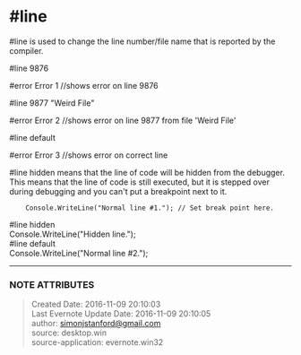 # #line

#line is used to change the line number/file name that is reported by the
compiler.

  

#line 9876

#error Error 1 //shows error on line 9876

  

#line 9877 "Weird File"

#error Error 2 //shows error on line 9877 from file 'Weird File'

  

#line default

#error Error 3 //shows error on correct line

  

#line hidden means that the line of code will be hidden from the debugger.
This means that the line of code is still executed, but it is stepped over
during debugging and you can't put a breakpoint next to it.

  

        Console.WriteLine("Normal line #1."); // Set break point here.   
#line hidden  
        Console.WriteLine("Hidden line.");   
#line default  
        Console.WriteLine("Normal line #2.");  
  

  


---
### NOTE ATTRIBUTES
>Created Date: 2016-11-09 20:10:03  
>Last Evernote Update Date: 2016-11-09 20:10:05  
>author: simonjstanford@gmail.com  
>source: desktop.win  
>source-application: evernote.win32  
<!--stackedit_data:
eyJoaXN0b3J5IjpbMTI2MzgxNjYwMF19
-->